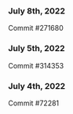 ### July 8th, 2022

Commit #271680

### July 5th, 2022

Commit #314353


### July 4th, 2022

Commit #72281
